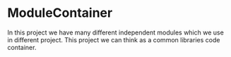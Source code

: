 ModuleContainer
===============

In this project we have many different independent modules which we use in different project. This project we can think as a common libraries code container.
